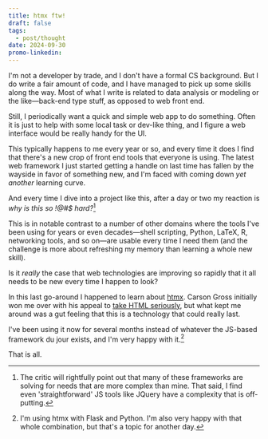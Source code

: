 ```yaml
---
title: htmx ftw!
draft: false
tags:
  - post/thought
date: 2024-09-30
promo-linkedin:
---
```

 I'm not a developer by trade, and I don't have a formal CS background. But I do write a fair amount of code, and I have managed to pick up some skills along the way. Most of what I write is related to data analysis or modeling or the like—back-end type stuff, as opposed to web front end.

Still, I periodically want a quick and simple web app to do something. Often it is just to help with some local task or dev-like thing, and I figure a web interface would be really handy for the UI.

This typically happens to me every year or so, and every time it does I find that there's a new crop of front end tools that everyone is using. The latest web framework I just started getting a handle on last time has fallen by the wayside in favor of something new, and I'm faced with coming down *yet another* learning curve.

And every time I dive into a project like this, after a day or two my reaction is *why is this so !@#$ hard?*[^1]

This is in notable contrast to a number of other domains where the tools I've been using for years or even decades—shell scripting, Python, LaTeX, R, networking tools, and so on—are usable every time I need them (and the challenge is more about refreshing my memory than learning a whole new skill).

Is it *really* the case that web technologies are improving so rapidly that it all needs to be new every time I happen to look?

In this last go-around I happened to learn about [htmx](https://htmx.org/). Carson Gross initially won me over with his appeal to [take HTML seriously](https://intercoolerjs.org/2020/01/14/taking-html-seriously), but what kept me around was a gut feeling that this is a technology that could really last.

I've been using it now for several months instead of whatever the JS-based framework du jour exists, and I'm very happy with it.[^2]

That is all.

[^1]: The critic will rightfully point out that many of these frameworks are solving for needs that are more complex than mine. That said, I find even 'straightforward' JS tools like JQuery have a complexity that is off-putting.

[^2]: I'm using htmx with Flask and Python. I'm also very happy with that whole combination, but that's a topic for another day.